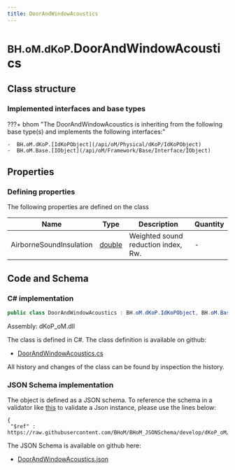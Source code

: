 ```yaml
---
title: DoorAndWindowAcoustics
---
```


# <small>BH.oM.dKoP.</small>**DoorAndWindowAcoustics**



## Class structure

### Implemented interfaces and base types

???+ bhom "The DoorAndWindowAcoustics is inheriting from the following base type(s) and implements the following interfaces:"

    -  BH.oM.dKoP.[IdKoPObject](/api/oM/Physical/dKoP/IdKoPObject)
    -  BH.oM.Base.[IObject](/api/oM/Framework/Base/Interface/IObject)


## Properties



### Defining properties

The following properties are defined on the class

| Name             | Type             | Description      | Quantity         |
|------------------|------------------|------------------|------------------|
| AirborneSoundInsulation | [double](https://learn.microsoft.com/en-us/dotnet/api/System.Double?view=netstandard-2.0) | Weighted sound reduction index, Rw. | - |


## Code and Schema

### C# implementation

``` C# title="C#"
public class DoorAndWindowAcoustics : BH.oM.dKoP.IdKoPObject, BH.oM.Base.IObject
```

Assembly: dKoP_oM.dll

The class is defined in C#. The class definition is available on github:

- [DoorAndWindowAcoustics.cs](https://github.com/BHoM/dKoP_Toolkit/blob/develop/dKoP_oM/Geometry\Openings\DoorAndWindowAcoustics.cs)

All history and changes of the class can be found by inspection the history.
### JSON Schema implementation

The object is defined as a JSON schema. To reference the schema in a validator like [this](https://www.jsonschemavalidator.net/) to validate a Json instance, please use the lines below:

``` { .json .copy .select } title="JSON Schema"
{
 "$ref" : https://raw.githubusercontent.com/BHoM/BHoM_JSONSchema/develop/dKoP_oM/DoorAndWindowAcoustics.json}
```

The JSON Schema is available on github here:

- [DoorAndWindowAcoustics.json](https://github.com/BHoM/BHoM_JSONSchema/blob/develop/dKoP_oM/DoorAndWindowAcoustics.json)
